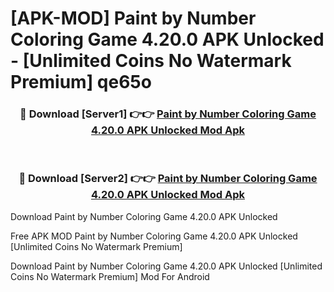 # [APK-MOD] Paint by Number  Coloring Game 4.20.0 APK Unlocked - [Unlimited Coins No Watermark Premium] qe65o



<div align="center">
<h3>🔴 Download [Server1] 👉👉 <a href="https://momento.my/?title=Paint_by_Number__Coloring_Game_4.20.0_APK_Unlocked">Paint by Number  Coloring Game 4.20.0 APK Unlocked Mod Apk</a></h3><br>

<h3>🔴 Download [Server2] 👉👉 <a href="https://momento.my/?title=Paint_by_Number__Coloring_Game_4.20.0_APK_Unlocked">Paint by Number  Coloring Game 4.20.0 APK Unlocked Mod Apk</a></h3>
</div>



Download Paint by Number  Coloring Game 4.20.0 APK Unlocked 

Free APK MOD Paint by Number  Coloring Game 4.20.0 APK Unlocked [Unlimited Coins No Watermark Premium]

Download Paint by Number  Coloring Game 4.20.0 APK Unlocked [Unlimited Coins No Watermark Premium] Mod For Android
